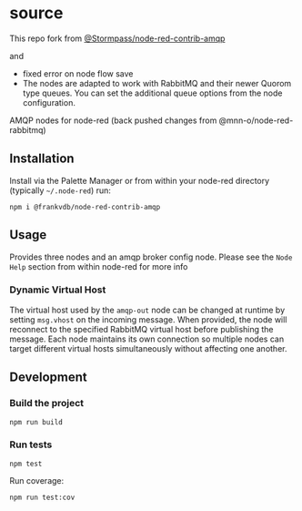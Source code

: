 

# source
This repo fork from [@Stormpass/node-red-contrib-amqp](https://github.com/Stormpass/node-red-contrib-amqp) 

and

+ fixed error on node flow save
+ The nodes are adapted to work with RabbitMQ and their newer Quorom type queues. You can set the additional queue options from the node configuration.

AMQP nodes for node-red (back pushed changes from @mnn-o/node-red-rabbitmq)

## Installation

Install via the Palette Manager or from within your node-red directory (typically `~/.node-red`) run:

```
npm i @frankvdb/node-red-contrib-amqp
```

## Usage

Provides three nodes and an amqp broker config node.
Please see the `Node Help` section from within node-red for more info

### Dynamic Virtual Host

The virtual host used by the `amqp-out` node can be changed at runtime by setting `msg.vhost` on the incoming message. When provided, the node will reconnect to the specified RabbitMQ virtual host before publishing the message. Each node maintains its own connection so multiple nodes can target different virtual hosts simultaneously without affecting one another.

## Development

### Build the project

```
npm run build
```

### Run tests

```
npm test
```

Run coverage:

```
npm run test:cov
```

